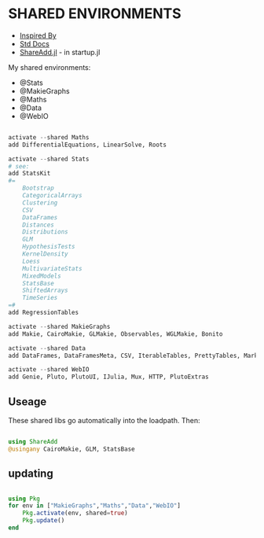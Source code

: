 # SHARED ENVIRONMENTS

* [Inspired By](https://discourse.julialang.org/t/whats-in-your/129530/4)
* [Std Docs](https://pkgdocs.julialang.org/v1/environments/#Shared-environments)
* [ShareAdd.jl](https://github.com/Eben60/ShareAdd.jl) - in startup.jl

My shared environments:

* @Stats
* @MakieGraphs
* @Maths
* @Data
* @WebIO

```julia

activate --shared Maths
add DifferentialEquations, LinearSolve, Roots

activate --shared Stats
# see: 
add StatsKit
#=
    Bootstrap
    CategoricalArrays
    Clustering
    CSV
    DataFrames
    Distances
    Distributions
    GLM
    HypothesisTests
    KernelDensity
    Loess
    MultivariateStats
    MixedModels
    StatsBase
    ShiftedArrays
    TimeSeries
=#
add RegressionTables

activate --shared MakieGraphs
add Makie, CairoMakie, GLMakie, Observables, WGLMakie, Bonito

activate --shared Data
add DataFrames, DataFramesMeta, CSV, IterableTables, PrettyTables, MarkdownTables

activate --shared WebIO
add Genie, Pluto, PlutoUI, IJulia, Mux, HTTP, PlutoExtras

```

## Useage

These shared libs go automatically into the loadpath. Then:

```julia 

using ShareAdd
@usingany CairoMakie, GLM, StatsBase 

```

## updating

```julia

using Pkg
for env in ["MakieGraphs","Maths","Data","WebIO"]
    Pkg.activate(env, shared=true)
    Pkg.update()
end

```


